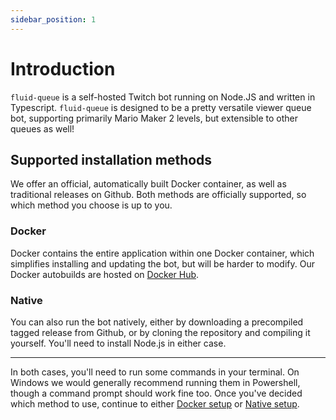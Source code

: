 ```yaml
---
sidebar_position: 1
---
```


# Introduction

`fluid-queue` is a self-hosted Twitch bot running on Node.JS and written in Typescript. `fluid-queue` is designed to be a pretty versatile viewer queue bot, supporting primarily Mario Maker 2 levels, but extensible to other queues as well!

## Supported installation methods

We offer an official, automatically built Docker container, as well as traditional releases on Github. Both methods are officially supported, so which method you choose is up to you.

### Docker

Docker contains the entire application within one Docker container, which simplifies installing and updating the bot, but will be harder to modify. Our Docker autobuilds are hosted on [Docker Hub](https://hub.docker.com/r/fluidqueue/fluid-queue).

### Native

You can also run the bot natively, either by downloading a precompiled tagged release from Github, or by cloning the repository and compiling it yourself. You'll need to install Node.js in either case.

---------

In both cases, you'll need to run some commands in your terminal. On Windows we would generally recommend running them in Powershell, though a command prompt should work fine too. Once you've decided which method to use, continue to either [Docker setup](docker/intro) or [Native setup](native/intro).